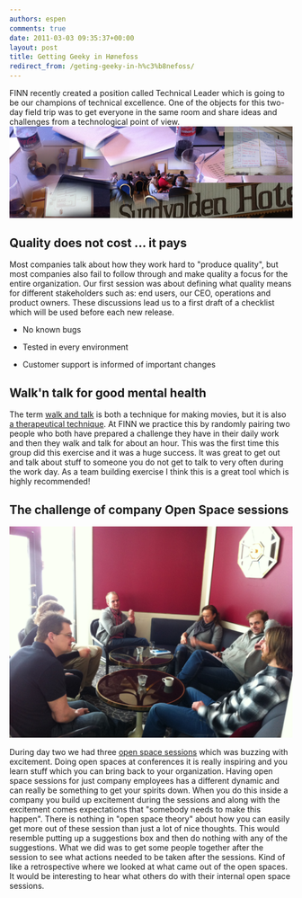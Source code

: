 ```yaml
---
authors: espen
comments: true
date: 2011-03-03 09:35:37+00:00
layout: post
title: Getting Geeky in Hønefoss
redirect_from: /geting-geeky-in-h%c3%b8nefoss/
---
```


FINN recently created a position called Technical Leader which is going to be our champions of technical excellence. One of the objects for this two-day field trip was to get everyone in the same room and share ideas and challenges from a technological point of view.
![Sundvollen](/images/2011-03-03-geting-geeky-in-hc3b8nefoss/sundvollen.png)


## Quality does not cost ... it pays


Most companies talk about how they work hard to "produce quality", but most companies also fail to follow through and make quality a focus for the entire organization. Our first session was about defining what quality means for different stakeholders such as: end users, our CEO, operations and product owners. These discussions lead us to a first draft of a checklist which will be used before each new release.




  * No known bugs


  * Tested in every environment


  * Customer support is informed of important changes





## Walk'n talk for good mental health


The term [walk and talk](http://en.wikipedia.org/wiki/Walk_and_talk) is both a technique for making movies, but it is also [a therapeutical technique](http://www.walkandtalk.com/). At FINN we practice this by randomly pairing two people who both have prepared a challenge they have in their daily work and then they walk and talk for about an hour. This was the first time this group did this exercise and it was a huge success. It was great to get out and talk about stuff to someone you do not get to talk to very often during the work day. As a team building exercise I think this is a great tool which is highly recommended!


## The challenge of  company Open Space sessions

![People](/images/2011-03-03-geting-geeky-in-hc3b8nefoss/people.jpg)

During day two we had three [open space sessions](http://en.wikipedia.org/wiki/Open-space_meeting) which was buzzing with excitement. Doing open spaces at conferences it is really inspiring and you learn stuff which you can bring back to your organization. Having open space sessions for just company employees has a different dynamic and can really be something to get your spirits down. When you do this inside a company you build up excitement during the sessions and along with the excitement comes expectations that "somebody needs to make this happen". There is nothing in "open space theory" about how you can easily get more out of these session than just a lot of nice thoughts. This would resemble putting up a suggestions box and then do nothing with any of the suggestions. What we did was to get some people together after the session to see what actions needed to be taken after the sessions. Kind of like a retrospective where we looked at what came out of the open spaces. It would be interesting to hear what others do with their internal open space sessions.
